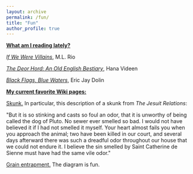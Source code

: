 ```yaml
---
layout: archive
permalink: /fun/
title: "Fun"
author_profile: true
---
```


<b><u>What am I reading lately?</b></u>

<a target="_blank" rel="noopener" href="https://www.goodreads.com/book/show/30319086-if-we-were-villains"><i>If We Were Villains</i></a>, M.L. Rio

<a target="_blank" rel="noopener" href="https://www.goodreads.com/book/show/104386166-the-deorhord?from_search=true&from_srp=true&qid=Y3Mg1qnpMQ&rank=1"><i>The Deor Hord: An Old English Bestiary</i></a>, Hana Videen

<a target="_blank" rel="noopener" href="https://www.goodreads.com/book/show/38212132-black-flags-blue-waters?ref=nav_sb_ss_1_23"><i>Black Flags, Blue Waters</i></a>, Eric Jay Dolin

<b><u>My current favorite Wiki pages:</b></u>

<a target="_blank" rel="noopener" href="https://en.wikipedia.org/wiki/Skunk">Skunk.</a> In particular, this description of a skunk from <i>The Jesuit Relations</i>:

"But it is so stinking and casts so foul an odor, that it is unworthy of being called the dog of Pluto. No sewer ever smelled so bad. I would not have believed it if I had not smelled it myself. Your heart almost fails you when you approach the animal; two have been killed in our court, and several days afterward there was such a dreadful odor throughout our house that we could not endure it. I believe the sin smelled by Saint Catherine de Sienne must have had the same vile odor."

<a target="_blank" rel="noopener" href="https://en.wikipedia.org/wiki/Grain_entrapment">Grain entrapment.</a> The diagram is fun.
